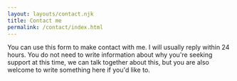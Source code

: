 ```yaml
---
layout: layouts/contact.njk
title: Contact me
permalink: /contact/index.html
---
```

You can use this form to make contact with me. I will usually reply within 24 hours. You do not need to write information about why you're seeking support at this time, we can talk together about this, but you are also welcome to write something here if you'd like to.